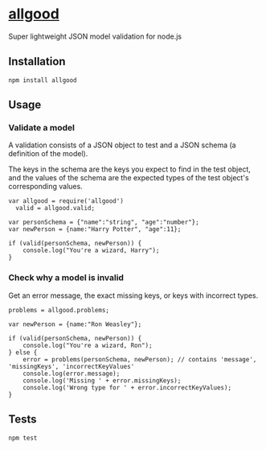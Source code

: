[allgood](https://www.npmjs.org/package/allgood)
======

Super lightweight JSON model validation for node.js

## Installation

	npm install allgood

## Usage

### Validate a model

A validation consists of a JSON object to test and a JSON schema (a definition of the model).

The keys in the schema are the keys you expect to find in the test object, and the values of the schema are the expected types of the test object's corresponding values.

	var allgood = require('allgood')
	  valid = allgood.valid;

	var personSchema = {"name":"string", "age":"number"};
	var newPerson = {name:"Harry Potter", "age":11};

	if (valid(personSchema, newPerson)) {
		console.log("You're a wizard, Harry");
	}

### Check why a model is invalid

Get an error message, the exact missing keys, or keys with incorrect types.
	
	problems = allgood.problems;

	var newPerson = {name:"Ron Weasley"};

	if (valid(personSchema, newPerson)) {
		console.log("You're a wizard, Ron");
	} else {
		error = problems(personSchema, newPerson); // contains 'message', 'missingKeys', 'incorrectKeyValues'
		console.log(error.message);
		console.log('Missing ' + error.missingKeys);
		console.log('Wrong type for ' + error.incorrectKeyValues);
	}
	

## Tests

	npm test
